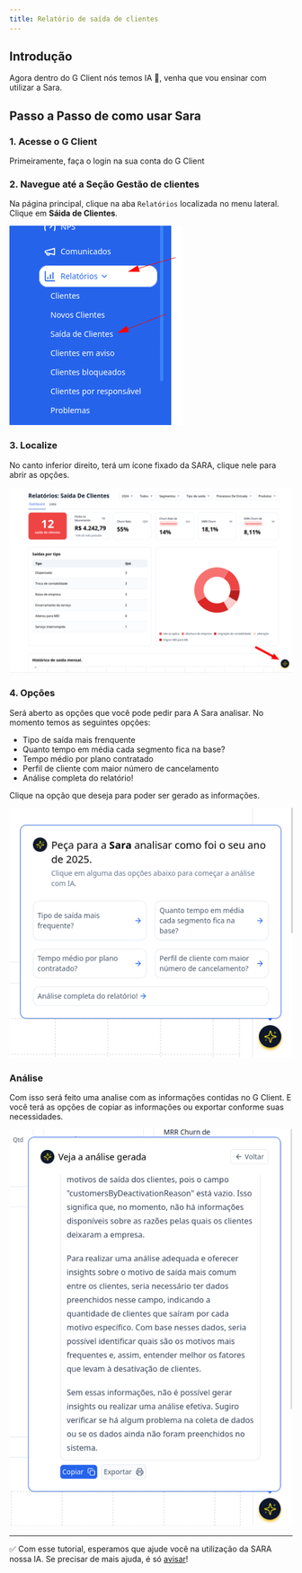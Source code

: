 ```yaml
---
title: Relatório de saída de clientes
---
```


## Introdução

Agora dentro do G Client nós temos IA 🤩, venha que vou ensinar com utilizar a Sara.

## Passo a Passo de como usar Sara

### 1. Acesse o G Client

Primeiramente, faça o login na sua conta do G Client

### 2. Navegue até a Seção Gestão de clientes

Na página principal, clique na aba `Relatórios` localizada no menu lateral. Clique em **Sáida de Clientes**.

![exemplo descrio acima](./img/custumer-exit-report/example-04.png)

### 3. Localize

No canto inferior direito, terá um ícone fixado da SARA, clique nele para abrir as opções.

![exemplo descrio acima](./img/custumer-exit-report/example-03.png)

### 4. Opções

Será aberto as opções que você pode pedir para A Sara analisar. No momento temos as seguintes opções:

- Tipo de saída mais frenquente
- Quanto tempo em média cada segmento fica na base?
- Tempo médio por plano contratado
- Perfil de cliente com maior número de cancelamento
- Análise completa do relatório!

Clique na opção que deseja para poder ser gerado as informações.

![exemplo descrio acima](./img/custumer-exit-report/example-01.png)

### Análise

Com isso será feito uma analise com as informações contidas no G Client. E você terá as opções de copiar as informações ou exportar conforme suas necessidades.

![exemplo descrio acima](./img/custumer-exit-report/example-02.png)

---

✅ Com esse tutorial, esperamos que ajude você na utilização da SARA nossa IA. Se precisar de mais ajuda, é só [avisar](https://api.whatsapp.com/send?phone=5544997046569&text=Preciso%20de%20ajuda%20sobre%20um%20tutorial)!

